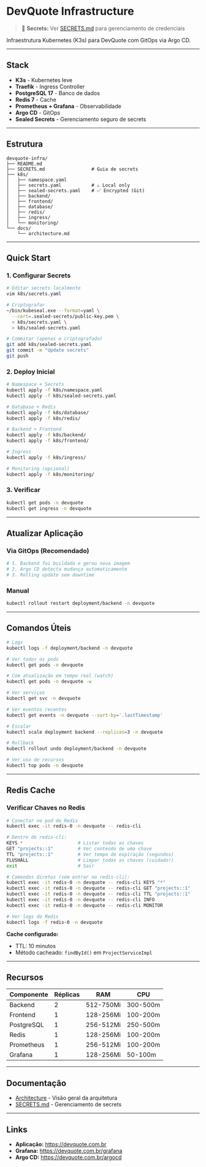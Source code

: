 # DevQuote Infrastructure

> 🔐 **Secrets:** Ver [SECRETS.md](./SECRETS.md) para gerenciamento de credenciais

Infraestrutura Kubernetes (K3s) para DevQuote com GitOps via Argo CD.

---

## Stack

- **K3s** - Kubernetes leve
- **Traefik** - Ingress Controller
- **PostgreSQL 17** - Banco de dados
- **Redis 7** - Cache
- **Prometheus + Grafana** - Observabilidade
- **Argo CD** - GitOps
- **Sealed Secrets** - Gerenciamento seguro de secrets

---

## Estrutura

```
devquote-infra/
├── README.md
├── SECRETS.md                 # Guia de secrets
├── k8s/
│   ├── namespace.yaml
│   ├── secrets.yaml           # ⚠️ Local only
│   ├── sealed-secrets.yaml    # ✅ Encrypted (Git)
│   ├── backend/
│   ├── frontend/
│   ├── database/
│   ├── redis/
│   ├── ingress/
│   └── monitoring/
└── docs/
    └── architecture.md
```

---

## Quick Start

### 1. Configurar Secrets

```bash
# Editar secrets localmente
vim k8s/secrets.yaml

# Criptografar
~/bin/kubeseal.exe --format=yaml \
  --cert=.sealed-secrets/public-key.pem \
  < k8s/secrets.yaml \
  > k8s/sealed-secrets.yaml

# Commitar (apenas o criptografado)
git add k8s/sealed-secrets.yaml
git commit -m "Update secrets"
git push
```

### 2. Deploy Inicial

```bash
# Namespace + Secrets
kubectl apply -f k8s/namespace.yaml
kubectl apply -f k8s/sealed-secrets.yaml

# Database + Redis
kubectl apply -f k8s/database/
kubectl apply -f k8s/redis/

# Backend + Frontend
kubectl apply -f k8s/backend/
kubectl apply -f k8s/frontend/

# Ingress
kubectl apply -f k8s/ingress/

# Monitoring (opcional)
kubectl apply -f k8s/monitoring/
```

### 3. Verificar

```bash
kubectl get pods -n devquote
kubectl get ingress -n devquote
```

---

## Atualizar Aplicação

### Via GitOps (Recomendado)

```bash
# 1. Backend foi buildado e gerou nova imagem
# 2. Argo CD detecta mudança automaticamente
# 3. Rolling update sem downtime
```

### Manual

```bash
kubectl rollout restart deployment/backend -n devquote
```

---

## Comandos Úteis

```bash
# Logs
kubectl logs -f deployment/backend -n devquote

# Ver todos os pods
kubectl get pods -n devquote

# Com atualização em tempo real (watch)
kubectl get pods -n devquote -w

# Ver serviços
kubectl get svc -n devquote

# Ver eventos recentes
kubectl get events -n devquote --sort-by='.lastTimestamp'

# Escalar
kubectl scale deployment backend --replicas=3 -n devquote

# Rollback
kubectl rollout undo deployment/backend -n devquote

# Ver uso de recursos
kubectl top pods -n devquote
```

---

## Redis Cache

### Verificar Chaves no Redis

```bash
# Conectar no pod do Redis
kubectl exec -it redis-0 -n devquote -- redis-cli

# Dentro do redis-cli:
KEYS *                    # Listar todas as chaves
GET "projects::1"         # Ver conteúdo de uma chave
TTL "projects::1"         # Ver tempo de expiração (segundos)
FLUSHALL                  # Limpar todas as chaves (cuidado!)
exit                      # Sair

# Comandos diretos (sem entrar no redis-cli):
kubectl exec -it redis-0 -n devquote -- redis-cli KEYS "*"
kubectl exec -it redis-0 -n devquote -- redis-cli GET "projects::1"
kubectl exec -it redis-0 -n devquote -- redis-cli TTL "projects::1"
kubectl exec -it redis-0 -n devquote -- redis-cli INFO
kubectl exec -it redis-0 -n devquote -- redis-cli MONITOR

# Ver logs do Redis
kubectl logs -f redis-0 -n devquote
```

**Cache configurado:**
- TTL: 10 minutos
- Método cacheado: `findById()` em `ProjectServiceImpl`

---

## Recursos

| Componente | Réplicas | RAM | CPU |
|------------|----------|-----|-----|
| Backend | 2 | 512-750Mi | 300-500m |
| Frontend | 1 | 128-256Mi | 100-200m |
| PostgreSQL | 1 | 256-512Mi | 250-500m |
| Redis | 1 | 128-256Mi | 100-200m |
| Prometheus | 1 | 256-512Mi | 100-200m |
| Grafana | 1 | 128-256Mi | 50-100m |

---

## Documentação

- [Architecture](./docs/architecture.md) - Visão geral da arquitetura
- [SECRETS.md](./SECRETS.md) - Gerenciamento de secrets

---

## Links

- **Aplicação:** https://devquote.com.br
- **Grafana:** https://devquote.com.br/grafana
- **Argo CD:** https://devquote.com.br/argocd
